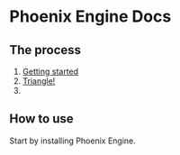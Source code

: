# Phoenix Engine Docs

## The process

1. [Getting started](./logs/1.md)
2. [Triangle!](./logs/2.md)
3.

## How to use

Start by installing Phoenix Engine.
